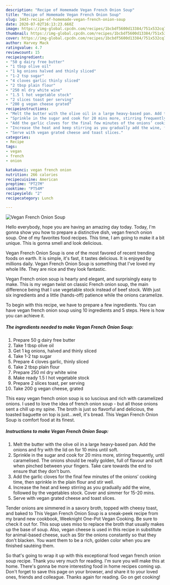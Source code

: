 ```yaml
---
description: "Recipe of Homemade Vegan French Onion Soup"
title: "Recipe of Homemade Vegan French Onion Soup"
slug: 3443-recipe-of-homemade-vegan-french-onion-soup
date: 2020-07-02T16:13:23.660Z
image: https://img-global.cpcdn.com/recipes/1bcbdf5600d13384/751x532cq70/vegan-french-onion-soup-recipe-main-photo.jpg
thumbnail: https://img-global.cpcdn.com/recipes/1bcbdf5600d13384/751x532cq70/vegan-french-onion-soup-recipe-main-photo.jpg
cover: https://img-global.cpcdn.com/recipes/1bcbdf5600d13384/751x532cq70/vegan-french-onion-soup-recipe-main-photo.jpg
author: Harvey Mack
ratingvalue: 4.7
reviewcount: 15
recipeingredient:
- "50 g dairy free butter"
- "1 tbsp olive oil"
- "1 kg onions halved and thinly sliced"
- "1-2 tsp sugar"
- "4 cloves garlic thinly sliced"
- "2 tbsp plain flour"
- "250 ml dry white wine"
- "1.5 l hot vegetable stock"
- "2 slices toast per serving"
- "200 g vegan cheese grated"
recipeinstructions:
- "Melt the butter with the olive oil in a large heavy-based pan. Add the onions and fry with the lid on for 10 mins until soft."
- "Sprinkle in the sugar and cook for 20 mins more, stirring frequently, until caramelised. The onions should be really golden, full of flavour and soft when pinched between your fingers. Take care towards the end to ensure that they don’t burn."
- "Add the garlic cloves for the final few minutes of the onions’ cooking time, then sprinkle in the plain flour and stir well."
- "Increase the heat and keep stirring as you gradually add the wine, followed by the vegetables stock. Cover and simmer for 15-20 mins."
- "Serve with vegan grated cheese and toast slices."
categories:
- Recipe
tags:
- vegan
- french
- onion

katakunci: vegan french onion 
nutrition: 266 calories
recipecuisine: American
preptime: "PT27M"
cooktime: "PT54M"
recipeyield: "2"
recipecategory: Lunch

---
```



![Vegan French Onion Soup](https://img-global.cpcdn.com/recipes/1bcbdf5600d13384/751x532cq70/vegan-french-onion-soup-recipe-main-photo.jpg)

Hello everybody, hope you are having an amazing day today. Today, I'm gonna show you how to prepare a distinctive dish, vegan french onion soup. One of my favorites food recipes. This time, I am going to make it a bit unique. This is gonna smell and look delicious.

Vegan French Onion Soup is one of the most favored of recent trending foods on earth. It is simple, it's fast, it tastes delicious. It is enjoyed by millions daily. Vegan French Onion Soup is something that I've loved my whole life. They are nice and they look fantastic.

Vegan French onion soup is hearty and elegant, and surprisingly easy to make. This is my vegan twist on classic French onion soup, the main difference being that I use vegetable stock instead of beef stock. With just six ingredients and a little (hands-off) patience while the onions caramelize.


To begin with this recipe, we have to prepare a few ingredients. You can have vegan french onion soup using 10 ingredients and 5 steps. Here is how you can achieve it.

<!--inarticleads1-->

##### The ingredients needed to make Vegan French Onion Soup:

1. Prepare 50 g dairy free butter
1. Take 1 tbsp olive oil
1. Get 1 kg onions, halved and thinly sliced
1. Take 1-2 tsp sugar
1. Prepare 4 cloves garlic, thinly sliced
1. Take 2 tbsp plain flour
1. Prepare 250 ml dry white wine
1. Make ready 1.5 l hot vegetable stock
1. Prepare 2 slices toast, per serving
1. Take 200 g vegan cheese, grated


This easy vegan french onion soup is so luscious and rich with caramelized onions. I used to love the idea of french onion soup - but all those onions sent a chill up my spine. The broth is just so flavorful and delicious, the toasted baguette on top is just…well, it&#39;s bread. This Vegan French Onion Soup is comfort food at its finest. 

<!--inarticleads2-->

##### Instructions to make Vegan French Onion Soup:

1. Melt the butter with the olive oil in a large heavy-based pan. Add the onions and fry with the lid on for 10 mins until soft.
1. Sprinkle in the sugar and cook for 20 mins more, stirring frequently, until caramelised. The onions should be really golden, full of flavour and soft when pinched between your fingers. Take care towards the end to ensure that they don’t burn.
1. Add the garlic cloves for the final few minutes of the onions’ cooking time, then sprinkle in the plain flour and stir well.
1. Increase the heat and keep stirring as you gradually add the wine, followed by the vegetables stock. Cover and simmer for 15-20 mins.
1. Serve with vegan grated cheese and toast slices.


Tender onions are simmered in a savory broth, topped with cheesy toast, and baked to This Vegan French Onion Soup is a sneak-peek recipe from my brand new cookbook, Weeknight One-Pot Vegan Cooking. Be sure to check it out for. This soup uses miso to replace the broth that usually makes up the base of soup. Also, vegan cheese is used in this recipe in substitute for animal-based cheese, such as Stir the onions constantly so that they don&#39;t blacken. You want them to be a rich, golden color when you are finished sautéing them. 

So that's going to wrap it up with this exceptional food vegan french onion soup recipe. Thank you very much for reading. I'm sure you will make this at home. There's gonna be more interesting food in home recipes coming up. Don't forget to save this page on your browser, and share it to your loved ones, friends and colleague. Thanks again for reading. Go on get cooking!
